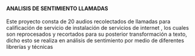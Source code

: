 #### ANALISIS DE SENTIMIENTO LLAMADAS
Este proyecto consta de 20 audios recolectados de llamadas para calificación de servicio de instalación de servicios de internet , los cuales son reprocesados y recortados para su posterior transformación a texto, dicho esto se realiza en análisis de sentimiento por medio de diferentes librerías y técnicas

